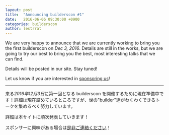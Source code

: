 ```yaml
---
layout: post
title:  "Announcing builderscon #1"
date:   2016-06-06 09:30:00 +0900
categories: builderscon
author: lestrrat
---
```


We are very happy to announce that we are currently working to bring you the first builderscon on *Dec 3, 2016*. Details are still in the works, but we are going to try our best to bring you the best, most interesting talks that we can find.

Details will be posted in our site. Stay tuned!

Let us know if you are interested in [sponsoring us](http://blog.builderscon.io/builderscon/2016/06/06/call-for-sponsors.html)!

---

来る*2016年12月3日*に第一回となる builderscon を開催するために現在準備中です！詳細は現在詰めているところですが、世の"builder"達がわくわくできるトークを集めるべく努力しています。

詳細は本サイトに順次発表していきます！

スポンサーに興味がある場合は[是非ご連絡ください](http://blog.builderscon.io/builderscon/2016/06/06/annoucing-builderscon-1.html)！